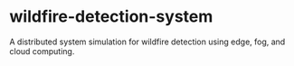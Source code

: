 # wildfire-detection-system
A distributed system simulation for wildfire detection using edge, fog, and cloud computing.
